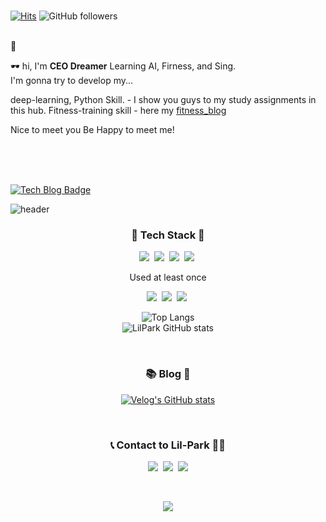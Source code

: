 
<br>

[![Hits](https://hits.seeyoufarm.com/api/count/incr/badge.svg?url=https%3A%2F%2Fgithub.com%2Fxman227&count_bg=%23CFB4E6&title_bg=%23555555&icon=&icon_color=%23E7E7E7&title=hits&edge_flat=false)](https://hits.seeyoufarm.com)
![GitHub followers](https://img.shields.io/github/followers/xman227)
<br>
<br>

👋

🕶 hi, I'm **CEO Dreamer** Learning AI, Firness, and Sing.  
I'm gonna try to develop my...  

deep-learning, Python Skill. - I show you guys to my study assignments in this hub.
Fitness-training skill - here my [fitness_blog](https://m.blog.naver.com/PostList.naver?blogId=bulkup-star_maybe)   

Nice to meet you
Be Happy to meet me!
 
<br>
<br>
<br>

[![Tech Blog Badge](http://img.shields.io/badge/-Tech%20blog-black?style=flat-square&logo=github&link=https://xman227.github.io/)](https://xman227.github.io/)



![header](https://capsule-render.vercel.app/api?type=transparent&fontColor=8572EE&height=150&section=header&text=Chang&nbsp;Geun&nbsp;Park&fontSize=70&animation=blinking)


<h3 align="center"> 🦾 Tech Stack 🦿 </h3>

<p align="center">
  <img src="https://img.shields.io/badge/Python-3766AB?style=flat-square&logo=Python&logoColor=white"/></a>&nbsp
  <img src="https://img.shields.io/badge/TensorFlow-FF6F00?style=flat-square&logo=TensorFlow&logoColor=white"/></a>&nbsp
  <img src="https://img.shields.io/badge/Keras-D00000?style=flat-square&logo=Keras&logoColor=white"/></a>&nbsp
  <img src="https://img.shields.io/badge/OpenCV-5C3EE8?style=flat-square&logo=OpenCV&logoColor=white"/></a>&nbsp
</p>


<p align="center"> Used at least once </p>

<p align="center">
  <img src="https://img.shields.io/badge/C++-00599C?style=flat-square&logo=C%2B%2B&logoColor=white"/></a>&nbsp 
  <img src="https://img.shields.io/badge/C-A8B9CC?style=flat-square&logo=C&logoColor=white"/></a>&nbsp 
  <img src="https://img.shields.io/badge/Mysql-E6B91E?style=flat-square&logo=MySql&logoColor=white"/></a>&nbsp 
</p>


<div align="center" style="text-align:center">
  
  ![Top Langs](https://github-readme-stats.vercel.app/api/top-langs/?username=LilPark&layout=compact)
  <br>
  ![LilPark GitHub stats](https://github-readme-stats.vercel.app/api?username=LilPark&show_icons=true&hide=issues&count_private=true)
  
</div>


<br>

<h3 align="center"> 📚 Blog 📖 </h3>

<div align="center" style="text-align:center">
  
  [![Velog's GitHub stats](https://velog-readme-stats.vercel.app/api?name=lilpark)](https://velog.io/@lilpark)
  
</div>
  
<br>

<h3 align="center"> 📞 Contact to Lil-Park 🧑‍🔧 </h3>
<p align="center">
  <a href="https://velog.io/@lilpark"><img src="https://img.shields.io/badge/Tech%20Blog-11B48A?style=flat-square&logo=Vimeo&logoColor=white&link=https://velog.io/@lilpark"/></a>&nbsp
  <a href="https://www.instagram.com/lilparkontop/"><img src="https://img.shields.io/badge/Instagram-E4405F?style=flat-square&logo=Instagram&logoColor=white&link=https://www.instagram.com/lilparkontop/"/></a>&nbsp
  <a href="mailto:ckdrms7410@naver.com"><img src="https://img.shields.io/badge/Gmail-d14836?style=flat-square&logo=Gmail&logoColor=white&link=ckdrms7410@naver.com"/></a>
</p>

<br>

<p align="center">
  <a href="https://hits.seeyoufarm.com"><img src="https://hits.seeyoufarm.com/api/count/incr/badge.svg?url=https%3A%2F%2Fgithub.com%2FLilPark&count_bg=%2329167E&title_bg=%23A4A4A4&icon=github.svg&icon_color=%23000000&title=hits&edge_flat=false"/></a>
</p>
